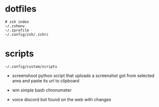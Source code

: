 # dotfiles

```
# zsh index
~/.zshenv
~/.zprofile
~/.config/zsh/.zshrc
```
# scripts
```
~/.config/custom/scripts
```
- screenshoot
  python script that uploads a screenshot got from selected area and paste its url to clipboard

- wm
  simple bash chronometer

- voice
  discord bot found on the web with changes

